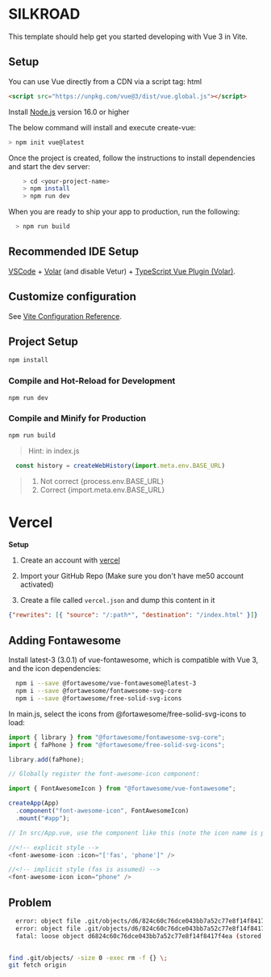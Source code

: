 # SILKROAD

This template should help get you started developing with Vue 3 in Vite.
## Setup
You can use Vue directly from a CDN via a script tag:
html

```html
<script src="https://unpkg.com/vue@3/dist/vue.global.js"></script>
```
Install [Node.js](https://nodejs.org/) version 16.0 or higher

The below command will install and execute create-vue: 

```sh
> npm init vue@latest
```
Once the project is created, follow the instructions to install dependencies and start the dev server:

```sh
    > cd <your-project-name>
    > npm install
    > npm run dev
```

When you are ready to ship your app to production, run the following:

```sh
  > npm run build
```

## Recommended IDE Setup

[VSCode](https://code.visualstudio.com/) + [Volar](https://marketplace.visualstudio.com/items?itemName=Vue.volar) (and disable Vetur) + [TypeScript Vue Plugin (Volar)](https://marketplace.visualstudio.com/items?itemName=Vue.vscode-typescript-vue-plugin).

## Customize configuration

See [Vite Configuration Reference](https://vitejs.dev/config/).

## Project Setup

```sh
npm install
```

### Compile and Hot-Reload for Development

```sh
npm run dev
```

### Compile and Minify for Production

```sh
npm run build
```

> Hint:  in index.js
```js
  const history = createWebHistory(import.meta.env.BASE_URL)
```
> 1. Not correct {process.env.BASE_URL}
>2. Correct {import.meta.env.BASE_URL}

# Vercel

**Setup**

1. Create an account with [vercel](vercel.com)

2. Import your GitHub Repo (Make sure you don't have me50 account activated)

3. Create a file called `vercel.json` and dump this content in it
```json 
{"rewrites": [{ "source": "/:path*", "destination": "/index.html" }]}
```

## Adding Fontawesome
Install latest-3 (3.0.1) of vue-fontawesome, which is compatible with Vue 3, and the icon dependencies:

```sh
  npm i --save @fortawesome/vue-fontawesome@latest-3
  npm i --save @fortawesome/fontawesome-svg-core
  npm i --save @fortawesome/free-solid-svg-icons
```
In main.js, select the icons from @fortawesome/free-solid-svg-icons to load:

```js
import { library } from "@fortawesome/fontawesome-svg-core";
import { faPhone } from "@fortawesome/free-solid-svg-icons";

library.add(faPhone);

// Globally register the font-awesome-icon component:

import { FontAwesomeIcon } from "@fortawesome/vue-fontawesome";

createApp(App)
  .component("font-awesome-icon", FontAwesomeIcon)
  .mount("#app");

// In src/App.vue, use the component like this (note the icon name is phone, not faPhone):

//<!-- explicit style -->
<font-awesome-icon :icon="['fas', 'phone']" />

//<!-- implicit style (fas is assumed) -->
<font-awesome-icon icon="phone" />

```
## Problem
```sh
  error: object file .git/objects/d6/824c60c76dce043bb7a52c77e8f14f8417f4ea is empty
  error: object file .git/objects/d6/824c60c76dce043bb7a52c77e8f14f8417f4ea is empty
  fatal: loose object d6824c60c76dce043bb7a52c77e8f14f8417f4ea (stored in .git/objects/d6/824c60c76dce043bb7a52c77e8f14f8417f4ea) is corrupt
```

```sh

find .git/objects/ -size 0 -exec rm -f {} \;
git fetch origin
```